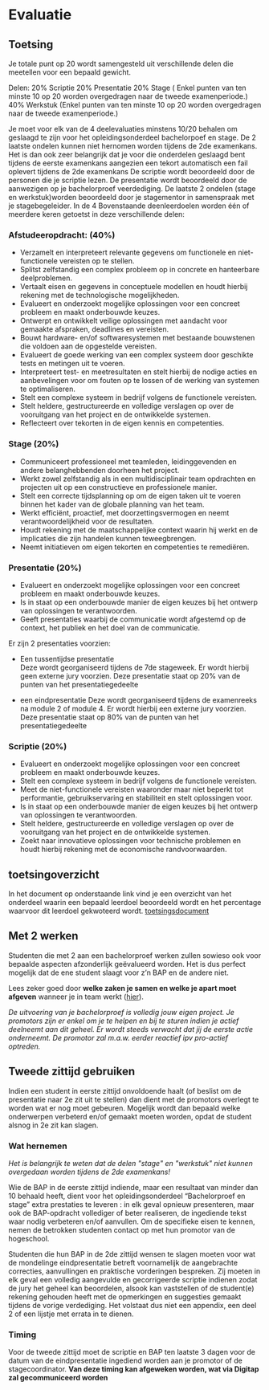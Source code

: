 
# Evaluatie

## Toetsing 
Je totale punt op 20 wordt samengesteld uit verschillende delen die meetellen voor een bepaald gewicht.  
 
Delen: 
20% Scriptie 
20% Presentatie 
20% Stage ( Enkel punten van ten minste 10 op 20 worden overgedragen naar de tweede examenperiode.) 
40% Werkstuk (Enkel punten van ten minste 10 op 20 worden overgedragen naar de tweede examenperiode.) 
 
Je moet voor elk van de 4 deelevaluaties minstens 10/20 behalen om geslaagd te zijn voor het opleidingsonderdeel bachelorpoef en stage. De 2 laatste ondelen kunnen niet hernomen worden tijdens de 2de examenkans. Het is dan ook zeer belangrijk dat je voor die onderdelen geslaagd bent tijdens de eerste examenkans aangezien een tekort automatisch een fail oplevert tijdens de 2de examenkans
De scriptie wordt beoordeeld door de personen die je scriptie lezen. De presentatie wordt beoordeeld door de aanwezigen op je bachelorproef veerdediging. De laatste 2 ondelen (stage en werkstuk)worden beoordeeld door je stagementor in samenspraak met je stagebegeleider.
In de 4 Bovenstaande deenleerdoelen worden één of meerdere keren getoetst in deze verschillende delen:
 
### Afstudeeropdracht: (40%) 
- Verzamelt en interpreteert relevante gegevens om functionele en niet-functionele vereisten op te stellen. 
- Splitst zelfstandig een complex probleem op in concrete en hanteerbare deelproblemen. 
- Vertaalt eisen en gegevens in conceptuele modellen en houdt hierbij rekening met de technologische mogelijkheden. 
- Evalueert en onderzoekt mogelijke oplossingen voor een concreet probleem en maakt onderbouwde keuzes. 
- Ontwerpt en ontwikkelt veilige oplossingen met aandacht voor gemaakte afspraken, deadlines en vereisten.  
- Bouwt hardware- en/of softwaresystemen met bestaande bouwstenen die voldoen aan de opgestelde vereisten. 
- Evalueert de goede werking van een complex systeem door geschikte tests en metingen uit te voeren. 
- Interpreteert test- en meetresultaten en stelt hierbij de nodige acties en aanbevelingen voor om fouten op te lossen of de werking van systemen te optimaliseren. 
- Stelt een complexe systeem in bedrijf volgens de functionele vereisten.
- Stelt heldere, gestructureerde en volledige verslagen op over de vooruitgang van het project en de ontwikkelde systemen.
- Reflecteert over tekorten in de eigen kennis en competenties. 
 
### Stage (20%) 
- Communiceert professioneel met teamleden, leidinggevenden en andere belanghebbenden doorheen het project.
- Werkt zowel zelfstandig als in een multidisciplinair team opdrachten en projecten uit op een constructieve en professionele manier.
- Stelt een correcte tijdsplanning op om de eigen taken uit te voeren binnen het kader van de globale planning van het team.
- Werkt efficiënt, proactief, met doorzettingsvermogen en neemt verantwoordelijkheid voor de resultaten.
- Houdt rekening met de maatschappelijke context waarin hij werkt en de implicaties die zijn handelen kunnen teweegbrengen.
- Neemt initiatieven om eigen tekorten en competenties te remediëren.

 
### Presentatie (20%) 
- Evalueert en onderzoekt mogelijke oplossingen voor een concreet probleem en maakt onderbouwde keuzes.
- Is in staat  op een onderbouwde manier de eigen keuzes bij het ontwerp van oplossingen  te verantwoorden. 
- Geeft presentaties waarbij de communicatie wordt afgestemd op de context, het publiek en het doel van de communicatie.

Er zijn 2 presentaties voorzien:
- Een tussentijdse presentatie  
Deze wordt georganiseerd tijdens de 7de stageweek. 
Er wordt hierbij geen externe jury voorzien. 
Deze presentatie staat op 20% van de punten van het presentatiegedeelte

- een eindpresentatie
Deze wordt georganiseerd tijdens de examenreeks na module 2 of module 4. 
Er wordt hierbij een externe jury voorzien. 
Deze presentatie staat op 80% van de punten van het presentatiegedeelte

 
### Scriptie (20%) 
- Evalueert en onderzoekt mogelijke oplossingen voor een concreet probleem en maakt onderbouwde keuzes. 
- Stelt een complexe systeem in bedrijf volgens de functionele vereisten.
- Meet de niet-functionele vereisten waaronder maar niet beperkt tot performantie, gebruikservaring en stabiliteit en stelt oplossingen voor.
- Is in staat  op een onderbouwde manier de eigen keuzes bij het ontwerp van oplossingen  te verantwoorden. 
- Stelt heldere, gestructureerde en volledige verslagen op over de vooruitgang van het project en de ontwikkelde systemen.
- Zoekt naar innovatieve oplossingen voor technische problemen en houdt hierbij rekening met de economische randvoorwaarden. 

## toetsingoverzicht

In het document op onderstaande link vind je een overzicht van het onderdeel waarin een bepaald leerdoel beoordeeld wordt en het percentage waarvoor dit leerdoel gekwoteerd wordt.
[toetsingsdocument](./1718_ToetsingBAP.pdf)

## Met 2 werken
Studenten die met 2 aan een bachelorproef werken zullen sowieso ook voor
bepaalde aspecten afzonderlijk geëvalueerd worden. Het is dus perfect mogelijk
dat de ene student slaagt voor z’n BAP en de andere niet.

Lees zeker goed door **welke zaken je samen en welke je apart moet afgeven**
wanneer je in team werkt ([hier](../deliverables/README.md)).


*De uitvoering van je bachelorproef is volledig jouw eigen project. Je
promotors zijn er enkel om je te helpen en bij te sturen indien je actief
deelneemt aan dit geheel. Er wordt steeds verwacht dat jij de eerste actie
onderneemt. De promotor zal m.a.w. eerder reactief ipv pro-actief optreden.*

## Tweede zittijd gebruiken
Indien een student in eerste zittijd onvoldoende haalt (of beslist om de
presentatie naar 2e zit uit te stellen) dan dient met de promotors overlegt te
worden wat er nog moet gebeuren. Mogelijk wordt dan bepaald welke onderwerpen
verbeterd en/of gemaakt moeten worden, opdat de student alsnog in 2e zit kan
slagen.

### Wat hernemen
*Het is belangrijk te weten dat de delen "stage" en "werkstuk" niet kunnen overgedaan worden tijdens de 2de examenkans!*

Wie de BAP in de eerste zittijd indiende, maar een resultaat van minder dan 10
behaald heeft, dient voor het opleidingsonderdeel “Bachelorproef en stage”
extra prestaties te leveren : in elk geval opnieuw presenteren, maar ook de
BAP-opdracht vollediger of beter realiseren, de ingediende tekst waar nodig
verbeteren en/of aanvullen. Om de specifieke eisen te kennen, nemen de
betrokken studenten contact op met hun promotor van de hogeschool.

Studenten die hun BAP in de 2de zittijd wensen te slagen  moeten voor wat de
mondelinge eindpresentatie betreft voornamelijk de aangebrachte correcties,
aanvullingen en praktische vorderingen bespreken. Zij moeten in elk geval een
volledig aangevulde en gecorrigeerde scriptie indienen zodat de jury het geheel
kan beoordelen, alsook kan vaststellen of de student(e) rekening gehouden heeft
met de opmerkingen en suggesties gemaakt tijdens de vorige verdediging. Het
volstaat dus niet een appendix, een deel 2 of een lijstje met errata in te
dienen.

### Timing
Voor de tweede zittijd moet de scriptie en BAP ten laatste 3 dagen voor de
datum van de eindpresentatie ingediend worden aan je promotor of de
stagecoordinator.  **Van deze timing kan afgeweken worden, wat via Digitap
zal gecommuniceerd worden**
